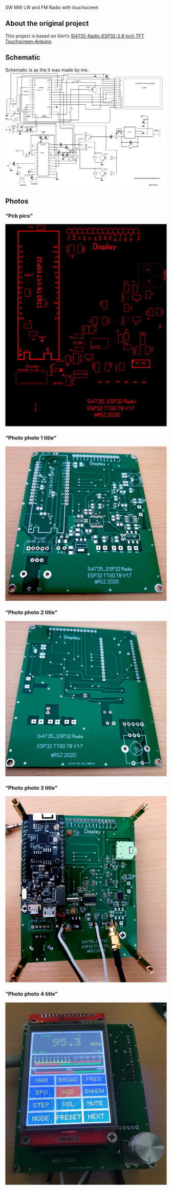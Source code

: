 SW MW LW and FM Radio with touchscreen
## About the original project
This project is based on Gert’s [SI4735-Radio-ESP32-2.8 inch TFT Touchscreen-Arduino]( https://github.com/pe0mgb/SI4735-Radio-ESP32-Touchscreen-Arduino?fbclid=IwAR3TQd2j4HxAFvpcGkbXiPuDly8m2OnGclTDiqthnkbqqe2fN1McP2m3WSI).
## Schematic
Schematic is as the it was made by me.
![Schematic]( https://github.com/RSZ-Nld/Si4735_Display/blob/master/Si4735_ESP32_Radio.JPG)
## Photos
### “Pcb pics”
![Top]( https://github.com/RSZ-Nld/Si4735_Display/blob/master/Top.JPG)
### “Photo photo 1 title”
![Photo 1]( https://github.com/RSZ-Nld/Si4735_Display/blob/master/351.jpg)
### “Photo photo 2 title”
![Photo 2]( https://github.com/RSZ-Nld/Si4735_Display/blob/master/417.jpg)
### “Photo photo 3 title”
![Photo 3]( https://github.com/RSZ-Nld/Si4735_Display/blob/master/906.jpg)
### “Photo photo 4 title”
![Photo 4]( https://github.com/RSZ-Nld/Si4735_Display/blob/master/949.jpg)
